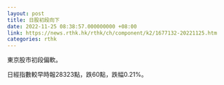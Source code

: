 ```yaml
---
layout: post
title: 日股初段向下
date: 2022-11-25 08:38:57.000000000 +08:00
link: https://news.rthk.hk/rthk/ch/component/k2/1677132-20221125.htm
categories: rthk
---
```


東京股市初段偏軟。

日經指數較早時報28323點，跌60點，跌幅0.21%。

